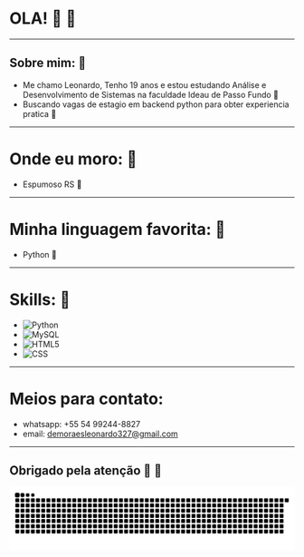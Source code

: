 # OLA! 👋 🐍

---

## Sobre mim: 🐍

* Me chamo Leonardo, Tenho 19 anos e estou estudando Análise e Desenvolvimento de Sistemas na faculdade Ideau de Passo Fundo 🐉
* Buscando vagas de estagio em backend python para obter experiencia pratica 🐉

---

# Onde eu moro: 🐍

* Espumoso RS 🐉

---

# Minha linguagem favorita: 🐍

* Python 🐉

---

# Skills: 🐍
* ![Python](https://img.shields.io/badge/Python-3776AB?style=for-the-badge&logo=python&logoColor=white)
* ![MySQL](https://img.shields.io/badge/MySQL-4479A1?style=for-the-badge&logo=mysql&logoColor=white)
* ![HTML5](https://img.shields.io/badge/HTML5-E34F26?style=for-the-badge&logo=html5&logoColor=white)
* ![CSS](https://img.shields.io/badge/CSS-1572B6?style=for-the-badge&logo=css3&logoColor=white)


---

# Meios para contato:

- whatsapp: +55 54 99244-8827
- email: demoraesleonardo327@gmail.com

---

## Obrigado pela atenção 🐍 🐉

![Snake animation](https://github.com/ldm-code/ldm-code/blob/output/github-snake.svg)



